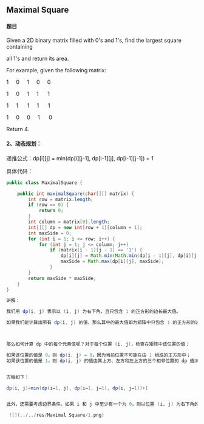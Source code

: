 ## Maximal Square

#### 题目

Given a 2D binary matrix filled with 0's and 1's, find the largest square containing

all 1's and return its area.

For example, given the following matrix:


1     0     1     0     0

1     0     1     1      1

1     1      1     1      1

1     0     0     1      0


Return 4.


#### 2、动态规划：

递推公式：dp[i][j] = min(dp[i][j-1], dp[i-1][j], dp[i-1][j-1]) + 1

具体代码：

```java
public class MaximalSquare {

	public int maximalSquare(char[][] matrix) {
        int row = matrix.length;
        if (row == 0) {
            return 0;
        }
        int column = matrix[0].length;
        int[][] dp = new int[row + 1][column + 1];
        int maxSide = 0;
        for (int i = 1; i <= row; i++) {
            for (int j = 1; j <= column; j++)
                if (matrix[i - 1][j - 1] == '1') {
                    dp[i][j] = Math.min(Math.min(dp[i - 1][j], dp[i][j - 1]), dp[i - 1][j - 1]) + 1;
                    maxSide = Math.max(dp[i][j], maxSide);
                }
        }
        return maxSide * maxSide;
    }
}

讲解：

我们用 dp(i, j) 表示以 (i, j) 为右下角，且只包含 1 的正方形的边长最大值。

如果我们能计算出所有 dp(i, j) 的值，那么其中的最大值即为矩阵中只包含 1 的正方形的边长最大值，其平方即为最大正方形的面积。



那么如何计算 dp 中的每个元素值呢？对于每个位置 (i, j)，检查在矩阵中该位置的值：

如果该位置的值是 0，则 dp(i, j) = 0，因为当前位置不可能在由 1 组成的正方形中；
如果该位置的值是 1，则 dp(i, j) 的值由其上方、左方和左上方的三个相邻位置的 dp 值决定。具体而言，当前位置的元素值等于三个相邻位置的元素中的最小值加 1 ；


方程如下：

dp(i, j)=min(dp(i−1, j), dp(i−1, j−1), dp(i, j−1))+1


此外，还需要考虑边界条件。如果 i 和 j 中至少有一个为 0，则以位置 (i, j) 为右下角的最大正方形的边长只能是 1，因此 dp(i, j)=1。

 ![](../../res/Maximal Square/1.png)
